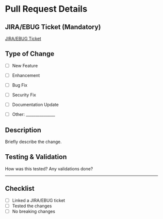 # Pull Request Details  

## **JIRA/EBUG Ticket** (Mandatory)  
[JIRA/EBUG Ticket](<insert-link-here>)

## **Type of Change**  
- [ ] New Feature
- [ ] Enhancement
- [ ] Bug Fix
- [ ] Security Fix
- [ ] Documentation Update
- [ ] Other: _______________


## **Description**
Briefly describe the change.

## **Testing & Validation** 
How was this tested? Any validations done?

---

## **Checklist**
- [ ] Linked a JIRA/EBUG ticket
- [ ] Tested the changes
- [ ] No breaking changes
